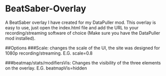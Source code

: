 # BeatSaber-Overlay
A BeatSaber overlay I have created for my DataPuller mod.
This overlay is easy to use, just open the index.html file and add the URL to your recording/streaming software of choice (Make sure you have the DataPuller mod installed).

##Options
###Scale:
changes the scale of the UI, the site was designed for 1080p recording/streaming.
E.G. scale=0.8

###beatmap/stats/modifiersVis:
Changes the visibility of the three elements on the overlay.
E.G. beatmapVis=hidden